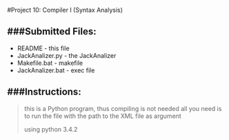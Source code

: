 #Project 10: Compiler I (Syntax Analysis)

###Submitted Files:
------------------
<ul>
<li>README - this file</li>
<li>JackAnalizer.py - the JackAnalizer</li>
<li>Makefile.bat - makefile</li>
<li>JackAnalizer.bat - exec file</li>
</ul>

###Instructions:
--------------
>this is a Python program, thus compiling is not needed
>all you need is to run the file with the path to the XML file as argument
>
>using python 3.4.2
